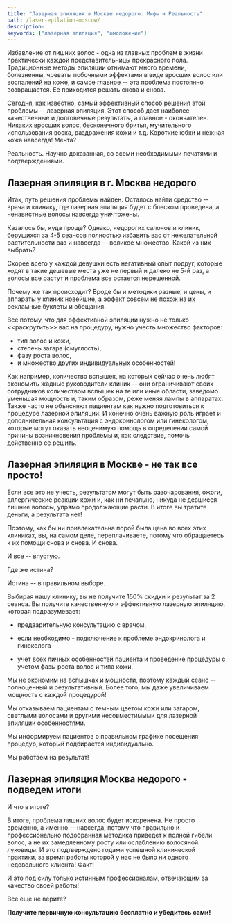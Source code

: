 ```yaml
---
title: "Лазерная эпиляция в Москве недорого: Мифы и Реальность"
path: /laser-epilation-moscow/
description:
keywords: ["лазерная эпиляция", "омоложение"]
---
```


Избавление от лишних волос - одна из главных проблем в жизни практически
каждой представительницы прекрасного пола. Традиционные методы эпиляции
отнимают много времени, болезненны, чреваты побочными эффектами в виде
вросших волос или воспалений на коже, и самое главное -- эта проблема
постоянно возвращается. Ее приходится решать снова и снова.

Сегодня, как известно, самый эффективный способ решения этой проблемы --
лазерная эпиляция. Этот способ дает наиболее качественные и долговечные
результаты, а главное - окончателен. Никаких вросших волос, бесконечного
бритья, мучительного использования воска, раздражения кожи и т.д.
Короткие юбки и нежная кожа навсегда! Мечта?

Реальность. Научно доказанная, со всеми необходимыми печатями и
подтверждениями.

Лазерная эпиляция в г. Москва недорого
--------------------------------------

Итак, путь решения проблемы найден. Осталось найти средство -- врача и
клинику, где лазерная эпиляция будет с блеском проведена, а ненавистные
волосы навсегда уничтожены.

Казалось бы, куда проще? Однако, недорогих салонов и клиник, берущихся
за 4-5 сеансов полностью избавить вас от нежелательной растительности
раз и навсегда -- великое множество. Какой из них выбрать?

Скорее всего у каждой девушки есть негативный опыт подруг, которые ходят
в такие дешевые места уже не первый и далеко не 5-й раз, а волосы все
растут и проблема все остается нерешенной.

Почему же так происходит? Вроде бы и методики разные, и цены, и аппараты
у клиник новейшие, а эффект совсем не похож на их рекламные буклеты и
обещания.

Все потому, что для эффективной эпиляции нужно не только <<раскрутить>>
вас на процедуру, нужно учесть множество факторов:
* тип волос и кожи,
* степень загара (смуглость),
* фазу роста волос,
* и множество других индивидуальных особенностей!

Как например, количество вспышек, на которых сейчас очень любят
экономить жадные руководители клиник -- они ограничивают своих
сотрудников количеством вспышек на те или иные области, заведомо
уменьшая мощность и, таким образом, реже меняя лампы в аппаратах. Также
часто не объясняют пациентам как нужно подготовиться к процедуре
лазерной эпиляции. И конечно очень важную роль играет и дополнительная
консультация с эндокринологом или гинекологом, которые могут оказать
неоценимую помощь в определении самой причины возникновения проблемы и,
как следствие, помочь действенно ее решить.

Лазерная эпиляция в Москве - не так все просто!
-----------------------------------------------

Если все это не учесть, результатом могут быть разочарования, ожоги,
аллергические реакции кожи и, как ни печально, никуда не девшиеся лишние
волосы, упрямо продолжающие расти. В итоге вы тратите деньги, а
результата нет!

Поэтому, как бы ни привлекательна порой была цена во всех этих клиниках,
вы, на самом деле, переплачиваете, потому что обращаетесь к их помощи
снова и снова. И снова.

И все -- впустую.

Где же истина?

Истина -- в правильном выборе.

Выбирая нашу клинику, вы не получите 150% скидки и результат за 2
сеанса. Вы получите качественную и эффективную лазерную эпиляцию,
которая подразумевает:
* предварительную консультацию с врачом,
* если необходимо - подключение к проблеме эндокринолога и гинеколога

* учет всех личных особенностей пациента и проведение процедуры с учетом
  фазы роста волос и типа кожи.

Мы не экономим на вспышках и мощности, поэтому каждый сеанс --
полноценный и результативный. Более того, мы даже увеличиваем мощность с
каждой процедурой!

Мы отказываем пациентам с темным цветом кожи или загаром, светлыми
волосами и другими несовместимыми для лазерной эпиляции особенностями.

Мы информируем пациентов о правильном графике посещения процедур,
который подбирается индивидуально.

Мы работаем на результат!

Лазерная эпиляция Москва недорого - подведем итоги
--------------------------------------------------

И что в итоге?

В итоге, проблема лишних волос будет искоренена. Не просто временно, а
именно -- навсегда, потому что правильно и профессионально подобранная
методика приведет к полной гибели волос, а не их замедленному росту или
ослаблению волосяной луковицы. И это подтверждено годами успешной
клинической практики, за время работы которой у нас не было ни одного
недовольного клиента! Факт!

И это под силу только истинным профессионалам, отвечающим за качество
своей работы!

Все еще не верите?

**Получите первичную консультацию бесплатно и убедитесь сами!**
